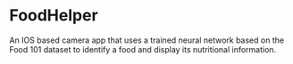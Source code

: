 # FoodHelper
An IOS based camera app that uses a trained neural network based on the Food 101 dataset to identify a food and display its nutritional information.
